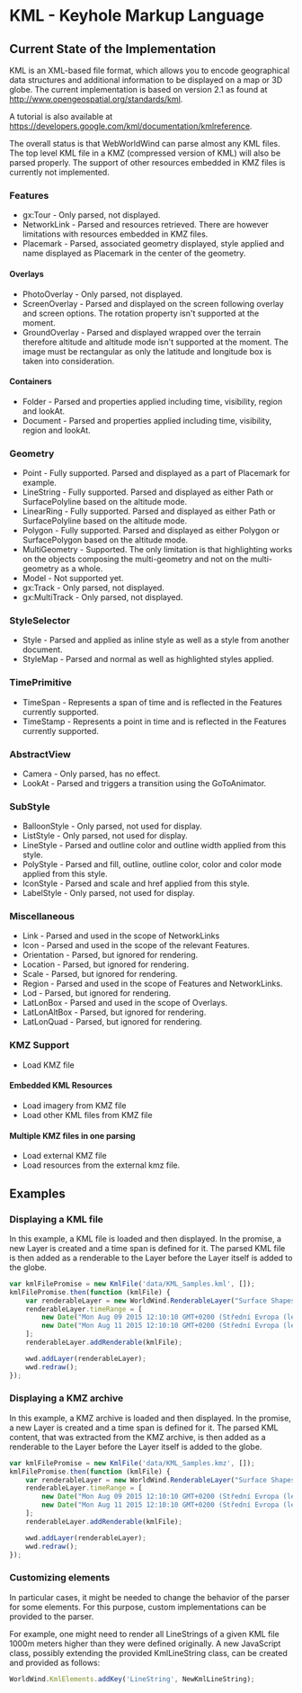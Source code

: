 # KML - Keyhole Markup Language

## Current State of the Implementation

KML is an XML-based file format, which allows you to encode geographical data
structures and additional information to be displayed on a map or 3D globe. The
current implementation is based on version 2.1 as found at
http://www.opengeospatial.org/standards/kml.

A tutorial is also available at
https://developers.google.com/kml/documentation/kmlreference.

The overall status is that WebWorldWind can parse almost any KML files. The top
level KML file in a KMZ (compressed version of KML) will also be parsed
properly. The support of other resources embedded in KMZ files is currently not
implemented.

### Features

* gx:Tour - Only parsed, not displayed.
* NetworkLink - Parsed and resources retrieved. There are however limitations
  with resources embedded in KMZ files.
* Placemark - Parsed, associated geometry displayed, style applied and name
  displayed as Placemark in the center of the geometry.

#### Overlays

* PhotoOverlay - Only parsed, not displayed. 
* ScreenOverlay - Parsed and displayed on the screen following overlay and
  screen options. The rotation property isn't supported at the moment. 
* GroundOverlay - Parsed and displayed wrapped over the terrain therefore
  altitude and altitude mode isn't supported at the moment. The image must be
  rectangular as only the latitude and longitude box is taken into
  consideration.  

#### Containers

* Folder - Parsed and properties applied including time, visibility, region and
  lookAt. 
* Document - Parsed and properties applied including time, visibility, region
  and lookAt.

### Geometry

* Point - Fully supported. Parsed and displayed as a part of Placemark for
  example. 
* LineString - Fully supported. Parsed and displayed as either Path or
  SurfacePolyline based on the altitude mode.
* LinearRing - Fully supported. Parsed and displayed as either Path or
  SurfacePolyline based on the altitude mode. 
* Polygon - Fully supported. Parsed and displayed as either Polygon or
  SurfacePolygon based on the altitude mode. 
* MultiGeometry - Supported. The only limitation is that highlighting works on
  the objects composing the multi-geometry and not on the multi-geometry as a
  whole. 
* Model - Not supported yet.
* gx:Track - Only parsed, not displayed.
* gx:MultiTrack - Only parsed, not displayed.

### StyleSelector

* Style - Parsed and applied as inline style as well as a style from another
  document. 
* StyleMap - Parsed and normal as well as highlighted styles applied. 

### TimePrimitive

* TimeSpan - Represents a span of time and is reflected in the Features
  currently supported.
* TimeStamp - Represents a point in time and is reflected in the Features
  currently supported.

### AbstractView

* Camera - Only parsed, has no effect.
* LookAt - Parsed and triggers a transition using the GoToAnimator.

### SubStyle

* BalloonStyle - Only parsed, not used for display.
* ListStyle - Only parsed, not used for display.
* LineStyle - Parsed and outline color and outline width applied from this
  style.
* PolyStyle - Parsed and fill, outline, outline color, color and color mode
  applied from this style.
* IconStyle - Parsed and scale and href applied from this style.
* LabelStyle - Only parsed, not used for display.

### Miscellaneous

* Link - Parsed and used in the scope of NetworkLinks
* Icon - Parsed and used in the scope of the relevant Features.
* Orientation - Parsed, but ignored for rendering.
* Location - Parsed, but ignored for rendering.
* Scale - Parsed, but ignored for rendering.
* Region - Parsed and used in the scope of Features and NetworkLinks.
* Lod - Parsed, but ignored for rendering.
* LatLonBox - Parsed and used in the scope of Overlays. 
* LatLonAltBox - Parsed, but ignored for rendering.
* LatLonQuad - Parsed, but ignored for rendering.

### KMZ Support

- Load KMZ file

#### Embedded KML Resources

- Load imagery from KMZ file
- Load other KML files from KMZ file

#### Multiple KMZ files in one parsing

- Load external KMZ file
- Load resources from the external kmz file.

## Examples

### Displaying a KML file

In this example, a KML file is loaded and then displayed. In the promise, a new
Layer is created and a time span is defined for it. The parsed KML file is then
added as a renderable to the Layer before the Layer itself is added to the
globe.

```javascript
var kmlFilePromise = new KmlFile('data/KML_Samples.kml', []);
kmlFilePromise.then(function (kmlFile) {
    var renderableLayer = new WorldWind.RenderableLayer("Surface Shapes");
    renderableLayer.timeRange = [
        new Date("Mon Aug 09 2015 12:10:10 GMT+0200 (Střední Evropa (letní čas))").valueOf(),
        new Date("Mon Aug 11 2015 12:10:10 GMT+0200 (Střední Evropa (letní čas))").valueOf()
    ];
    renderableLayer.addRenderable(kmlFile);

    wwd.addLayer(renderableLayer);
    wwd.redraw();
});
```

### Displaying a KMZ archive

In this example, a KMZ archive is loaded and then displayed. In the promise, a
new Layer is created and a time span is defined for it. The parsed KML content,
that was extracted from the KMZ archive, is then added as a renderable to the
Layer before the Layer itself is added to the globe.

```javascript
var kmlFilePromise = new KmlFile('data/KML_Samples.kmz', []);
kmlFilePromise.then(function (kmlFile) {
    var renderableLayer = new WorldWind.RenderableLayer("Surface Shapes");
    renderableLayer.timeRange = [
        new Date("Mon Aug 09 2015 12:10:10 GMT+0200 (Střední Evropa (letní čas))").valueOf(),
        new Date("Mon Aug 11 2015 12:10:10 GMT+0200 (Střední Evropa (letní čas))").valueOf()
    ];
    renderableLayer.addRenderable(kmlFile);

    wwd.addLayer(renderableLayer);
    wwd.redraw();
});
```

### Customizing elements

In particular cases, it might be needed to change the behavior of the parser for
some elements. For this purpose, custom implementations can be provided to the
parser.

For example, one might need to render all LineStrings of a given KML file 1000m
meters higher than they were defined originally. A new JavaScript class,
possibly extending the provided KmlLineString class, can be created and provided
as follows:

```javascript
WorldWind.KmlElements.addKey('LineString', NewKmlLineString);
```
